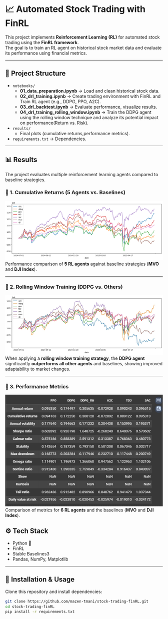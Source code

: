 # 📈 Automated Stock Trading with FinRL

This project implements **Reinforcement Learning (RL)** for automated stock trading using the **FinRL framework**.  
The goal is to train an RL agent on historical stock market data and evaluate its performance using financial metrics.  

---

## 🚀 Project Structure
- `notebooks/`
  - **01_data_preparation.ipynb** → Load and clean historical stock data.
  - **02_drl_training.ipynb** → Create trading environment with FinRL and Train RL agent (e.g., DDPG, PPO, A2C).
  - **03_drl_backtest.ipynb** → Evaluate performance, visualize results.
  - **04_drl_training_rolling_window.ipynb** → Train the DDPG agent using the rolling window technique and analyze its potential impact on performance(Return vs. Risk).
- `results/`
  - Final plots (cumulative returns,performance metrics).
- `requirements.txt` → Dependencies.

---
## 📊 Results
The project evaluates multiple reinforcement learning agents compared to baseline strategies.  

### 🔹 1. Cumulative Returns (5 Agents vs. Baselines)
![Cumulative Returns](results/cumulative_returns.png)  
Performance comparison of **5 RL agents** against baseline strategies (**MVO** and **DJI Index**).  

---

### 🔹 2. Rolling Window Training (DDPG vs. Others)
![Rolling Window DDPG](results/rolling_ddpg.jpeg)  
When applying a **rolling window training strategy**, the **DDPG agent** significantly **outperforms all other agents** and baselines, showing improved adaptability to market changes.  

---

### 🔹 3. Performance Metrics
![Metrics Table](results/metrics.png)  
Comparison of metrics for **6 RL agents** and the baselines (**MVO** and **DJI Index**).  
## ⚙️ Tech Stack
- Python 🐍
- FinRL
- Stable Baselines3
- Pandas, NumPy, Matplotlib

---

## 🔧 Installation & Usage
Clone this repository and install dependencies:

```bash
git clone https://github.com/mazen-tmani/stock-trading-finRL.git
cd stock-trading-finRL
pip install -r requirements.txt
